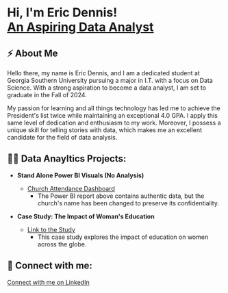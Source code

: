 <h1>Hi, I'm Eric Dennis! <br/><a href="https://github.com/joshmadakor1"></a><a href="www.linkedin.com/in/ericdennis7
">An Aspiring Data Analyst</a></h1>

<h2>⚡ About Me</h2>

Hello there, my name is Eric Dennis, and I am a dedicated student at Georgia Southern University pursuing a major in I.T. with a focus on Data Science. With a strong aspiration to become a data analyst, I am set to graduate in the Fall of 2024.

My passion for learning and all things technology has led me to achieve the President's list twice while maintaining an exceptional 4.0 GPA. I apply this same level of dedication and enthusiasm to my work. Moreover, I possess a unique skill for telling stories with data, which makes me an excellent candidate for the field of data analysis.

<h2>👨‍💻 Data Anayltics Projects:</h2>

- <b>Stand Alone Power BI Visuals (No Analysis)</b>
  - [Church Attendance Dashboard](https://app.powerbi.com/view?r=eyJrIjoiYjU5ODNiMmYtMjA5MC00ZGI0LWFjMGEtODhiNTVjMjdiY2Q3IiwidCI6ImU0YTdiMmYwLTRkM2QtNDI0OC05YTdiLWEyNjQ4ZTIzN2MxNSIsImMiOjF9)
    - The Power BI report above contains authentic data, but the church's name has been changed to preserve its confidentiality.
  
- <b>Case Study: The Impact of Woman's Education</b>
  - [Link to the Study]()
    - This case study explores the impact of education on women across the globe.

<h2> 🤳 Connect with me:</h2>

<a href="www.linkedin.com/in/ericdennis7">Connect with me on LinkedIn</a>
